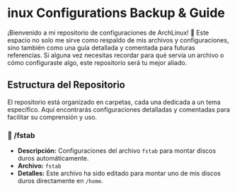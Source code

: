 # inux Configurations Backup & Guide

¡Bienvenido a mi repositorio de configuraciones de ArchLinux! 🚀 Este espacio no solo me sirve como respaldo de mis archivos y configuraciones, sino también como una guía detallada y comentada para futuras referencias. Si alguna vez necesitas recordar para qué servía un archivo o cómo configuraste algo, este repositorio será tu mejor aliado.

## Estructura del Repositorio

El repositorio está organizado en carpetas, cada una dedicada a un tema específico. Aquí encontrarás configuraciones detalladas y comentadas para facilitar su comprensión y uso.

### 📂 /fstab
- **Descripción:** Configuraciones del archivo `fstab` para montar discos duros automáticamente.
- **Archivo:** `fstab`
- **Detalles:** Este archivo ha sido editado para montar uno de mis discos duros directamente en `/home`.



